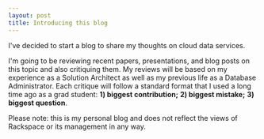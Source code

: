 ```yaml
---
layout: post
title: Introducing this blog
---
```


I've decided to start a blog to share my thoughts on cloud data services. 

I'm going to be reviewing recent papers, presentations, and blog posts on this topic and also critiquing them. My reviews will be based on my experience as a Solution Architect as well as my previous life as a Database Administrator. Each critique will follow a standard format that I used a long time ago as a grad student: **1) biggest contribution;** **2) biggest mistake;** **3) biggest question**. 

Please note: this is my personal blog and does not reflect the views of Rackspace or its management in any way.